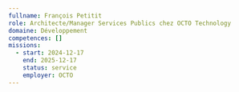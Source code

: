 ```yaml
---
fullname: François Petitit
role: Architecte/Manager Services Publics chez OCTO Technology
domaine: Développement
competences: []
missions:
  - start: 2024-12-17
    end: 2025-12-17
    status: service
    employer: OCTO
---
```

